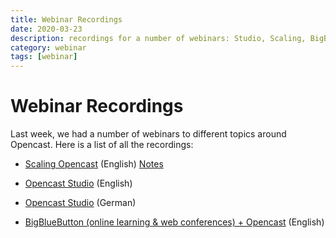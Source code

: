 ```yaml
---
title: Webinar Recordings
date: 2020-03-23
description: recordings for a number of webinars: Studio, Scaling, BigBlueButton
category: webinar
tags: [webinar]
---
```

# Webinar Recordings

Last week, we had a number of webinars to different topics around Opencast.
Here is a list of all the recordings:

- [Scaling Opencast](https://recordings.rna1.blindsidenetworks.com/opencast/3cdef0a89e99c065d105b3a90fa2f5575d3cb628-1584367124603/capture/)
  (English)
  [Notes](https://docs.google.com/document/d/197Rvkl3izcc0HaStqV5-3jDCw4ZDbebniGoabZrF994/edit?usp=sharing)

- [Opencast Studio](https://recordings.rna1.blindsidenetworks.com/opencast/3cdef0a89e99c065d105b3a90fa2f5575d3cb628-1584374217869/capture/)
  (English)

- [Opencast Studio](https://recordings.rna1.blindsidenetworks.com/opencast/3cdef0a89e99c065d105b3a90fa2f5575d3cb628-1584362067878/capture/)
  (German)

- [BigBlueButton (online learning & web conferences) + Opencast](https://recordings.rna1.blindsidenetworks.com/opencast/3cdef0a89e99c065d105b3a90fa2f5575d3cb628-1584617007637/capture/)
  (English)

